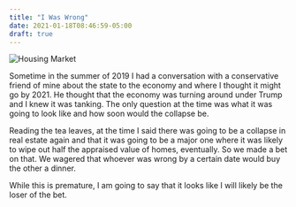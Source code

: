```yaml
---
title: "I Was Wrong"
date: 2021-01-18T08:46:59-05:00
draft: true
---
```


![Housing Market](./img/housing-market-sm.jpg)

Sometime in the summer of 2019 I had a conversation with a conservative friend of mine about the state to the economy and where I thought it might go by 2021. He thought that the economy was turning around under Trump and I knew it was tanking. The only question at the time was what it was going to look like and how soon would the collapse be. 

Reading the tea leaves, at the time I said there was going to be a collapse in real estate again and that it was going to be a major one where it was likely to wipe out half the appraised value of homes, eventually. So we made a bet on that. We wagered that whoever was wrong by a certain date would buy the other a dinner. 

While this is premature, I am going to say that it looks like I will likely be the loser of the bet.

